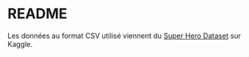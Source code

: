# README

Les données au format CSV utilisé viennent du [Super Hero Dataset](https://www.kaggle.com/datasets/claudiodavi/superhero-set) sur Kaggle. 
